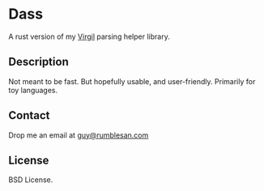 # Dass

A rust version of my [Virgil](https://github.com/rumblesan/virgil) parsing helper library.


## Description

Not meant to be fast. But hopefully usable, and user-friendly. Primarily for toy languages.


## Contact

Drop me an email at guy@rumblesan.com


## License

BSD License.

